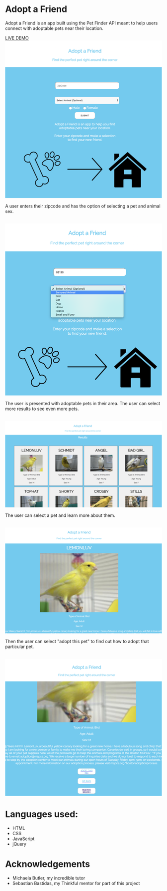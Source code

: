 <h1>Adopt a Friend</h1>
<p>Adopt a Friend is an app built using the Pet Finder API meant to help users connect with adoptable pets near their location.</p>
<a href="https://tatianamrj.github.io/adoptafriend/">LIVE DEMO</a>

<br>
<img src="https://raw.githubusercontent.com/tatianamrj/adoptafriend/master/adoptafriend/screensave%201.png">
<br>
<p>A user enters their zipcode and has the option of selecting a pet and animal sex.</p>
<br>
<img src="https://raw.githubusercontent.com/tatianamrj/adoptafriend/master/adoptafriend/screensave%202.png">
<br>
<p>The user is presented with adoptable pets in their area. The user can select more results to see even more pets.</p>
<br>
<img src="https://raw.githubusercontent.com/tatianamrj/adoptafriend/master/adoptafriend/screensave%203.png">
<br>
<p>The user can select a pet and learn more about them.</p>
<br>
<img src="https://raw.githubusercontent.com/tatianamrj/adoptafriend/master/adoptafriend/screensave%204.png">
<br>
<p>Then the user can select "adopt this pet" to find out how to adopt that particular pet.</p>
<br>
<img src="https://raw.githubusercontent.com/tatianamrj/adoptafriend/master/adoptafriend/screensave%205.png">


<h1>Languages used:</h1>
<ul>
	<li> HTML</li>
	<li> CSS </li>
	<li> JavaScript </li>
	<li> jQuery </li>
</ul>
<h1>Acknowledgements</h1>
<ul>
	<li>Michaela Butler, my incredible tutor</li>
	<li> Sebastian Bastidas, my Thinkful mentor for part of this project </li>
</ul>